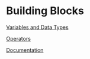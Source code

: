 # Building Blocks

[Variables and Data Types](building_blocks/variables_and_data_types.md)

[Operators](building_blocks/operators.md)

[Documentation](building_blocks/documentation.md)